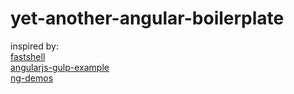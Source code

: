 # yet-another-angular-boilerplate

inspired by: <br />
[fastshell](https://github.com/HosseinKarami/fastshell) <br />
[angularjs-gulp-example](https://github.com/jhades/angularjs-gulp-example) <br />
[ng-demos](https://github.com/johnpapa/ng-demos) <br />
